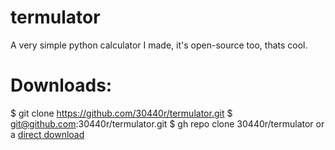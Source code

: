 # termulator
A very simple python calculator I made, it's open-source too, thats cool.
# Downloads:
$ git clone https://github.com/30440r/termulator.git
$ git@github.com:30440r/termulator.git
$ gh repo clone 30440r/termulator
or a [direct download](https://github.com/30440r/termulator/archive/main.zip)
